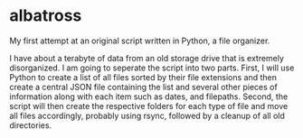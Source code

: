 # albatross
My first attempt at an original script written in Python, a file organizer.

I have about a terabyte of data from an old storage drive that is extremely disorganized. I am going to seperate the script into two parts. First, I will use Python to create a list of all files sorted by their file extensions and then create a central JSON file containing the list and several other pieces of information along with each item such as dates, and filepaths. Second, the script will then create the respective folders for each type of file and move all files accordingly, probably using rsync, followed by a cleanup of all old directories.  
